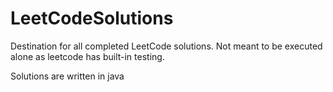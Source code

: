 # LeetCodeSolutions
Destination for all completed LeetCode solutions. Not meant to be executed alone as leetcode has built-in testing.

Solutions are written in java
